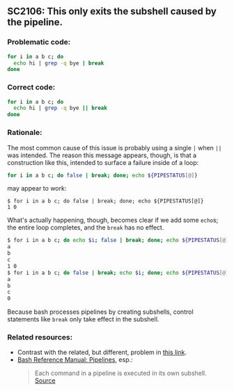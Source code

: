 ## SC2106: This only exits the subshell caused by the pipeline.

### Problematic code:

```sh
for i in a b c; do
  echo hi | grep -q bye | break
done
```

### Correct code:

```sh
for i in a b c; do
  echo hi | grep -q bye || break
done
```
### Rationale:

The most common cause of this issue is probably using a single `|` when `||` was intended.  The reason this message appears, though, is that a construction like this, intended to surface a failure inside of a loop:

```sh
for i in a b c; do false | break; done; echo ${PIPESTATUS[@]}
```

may appear to work:
```
$ for i in a b c; do false | break; done; echo ${PIPESTATUS[@]}
1 0
```

What's actually happening, though, becomes clear if we add some `echo`s; the entire loop completes, and the `break` has no effect.

```sh
$ for i in a b c; do echo $i; false | break; done; echo ${PIPESTATUS[@]}
a
b
c
1 0
$ for i in a b c; do false | break; echo $i; done; echo ${PIPESTATUS[@]}
a
b
c
0
```

Because bash processes pipelines by creating subshells, control statements like `break` only take effect in the subshell.

### Related resources:

* Contrast with the related, but different, problem in [this link](https://unix.stackexchange.com/questions/166546/bash-cannot-break-out-of-piped-while-read-loop-process-substitution-works).
* [Bash Reference Manual: Pipelines](https://www.gnu.org/software/bash/manual/bash.html#Pipelines), esp.:
     > Each command in a pipeline is executed in its own subshell.
[Source](https://github.com/koalaman/shellcheck/wiki/SC2106)


